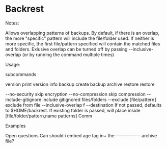 # Backrest

Notes:

Allows overlapping patterns of backups. By default, if there is an overlap, the more "specific" pattern will include the file/folder used. If neither is more specific, the first file/pattern specified will contain the matched files and folders. Exlusive overlap can be turned off by passing --inclusive-overlap (or by running the command multiple times)

Usage:

subcommands

version     print version info
backup      create backup archive
restore     restore

--no-security            skip encryption
--no-compression         skip compression
--include-gitignore      include gitignored files/folders 
--exclude [file/pattern] exclude from file
--inclusive-overlap      f
--destination            If not passed, defaults to $HOME/backrest. If existing folder is passed, will place inside
[file/folder/pattern,name patterns]          Comm

Examples

Open questions
Can should i embed
 age 
 tag in+ the ------------ archive file?
